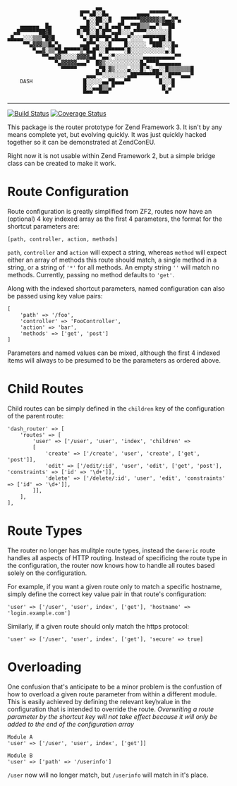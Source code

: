 ```
                            ▄▄
                       █▀▀▄█░░█▄         ▄▄▄▄▀▀▀▀▀▀▄
                        ▀▄░░██░░█   █▀▀▀▀▀▓▓▓▓▓▓▒▓▄▄▓▀▄
    ▄▄▄▄▄▄  █▄         ▄▄█░░▀▄░█ ▄▄█▀▄▄▀▀█▒▒▒▄▄▀░▀▀██
  ▄█▀▀▀▀▀▀██▓█        █░▀█░░█░█▀▀▄▄█░░░▄▀▀▀▀░░░░░░░█
▄█▄▄▄░░░▒▒▒▀█▓█        ▀▄░█▀█▀▀█▀▄█▄▄▄▀░░░░▀▀█▀▀██░█
     ▀▀▄▓▓▓▒▒█▄▀▄      ▄▄█▀▀▄░░░█    █░░░░░░ ▀███░░░█▄
        ▀▄▄▓░▒▒▀█▄█▀▀▀▀▒▀█▄█▀░░█▀▀▀▀▀░█░░░░░░░░░░░▄░█
           ▀▀▄▄▓▓░░░░░▓▓▓▓▄█ ▀▄▄░▀░░░░░░░░░▄▄▄▄▄▄▄▄▄▄▀▀
               ▀▄▓▓▓▓▓▄▄▄▀  █▓▒░░░░░░░░░░░█▄▀▀▀█▄▄▄▄▄▄▄
                 ▀▀▀▀▀      ▄▀█░▓▒░░░░▄░░░█░▀░▄▄░░█▒▒▒▒▒▒▒█
                         ▄▄▄▀▀░░░░░░░░▄██▀▀▀▀▀▀█▀░░█▀▀▀▄▄▄▀
    DASH                █░░░░░▄▄▀█▄▄▄▀▀         █░░░█
                        █░░▄▄█▒▒▄▀               █░▄▀
                        ▀▀▀  ▀▀▀                  ▀
```
--------------------------------------------------------------------------------

[![Build Status](https://api.travis-ci.org/DASPRiD/Dash.png?branch=master)](http://travis-ci.org/DASPRiD/Dash)
[![Coverage Status](https://coveralls.io/repos/DASPRiD/Dash/badge.png?branch=master)](https://coveralls.io/r/DASPRiD/Dash)

This package is the router prototype for Zend Framework 3. It isn't by any means
complete yet, but evolving quickly. It was just quickly hacked together so it
can be demonstrated at ZendConEU.

Right now it is not usable within Zend Framework 2, but a simple bridge class
can be created to make it work.

Route Configuration
===================

Route configuration is greatly simplified from ZF2, routes now have an (optional) 4 key indexed array as the first 4 
parameters, the format for the shortcut parameters are:

`[path, controller, action, methods]`

`path`, `controller` and `action` will expect a string, whereas `method` will expect either an array of methods this
route should match, a single method in a string, or a string of `'*'` for all methods. An empty string `''` will 
match no methods. Currently, passing no method defaults to `'get'`.

Along with the indexed shortcut parameters, named configuration can also be passed using key value pairs:

```
[
    'path' => '/foo',
    'controller' => 'FooController',
    'action' => 'bar',
    'methods' => ['get', 'post']
]
```

Parameters and named values can be mixed, although the first 4 indexed items will always to be presumed to be the 
parameters as ordered above.

Child Routes
============

Child routes can be simply defined in the `children` key of the configuration of the parent route:

```
'dash_router' => [
    'routes' => [
        'user' => ['/user', 'user', 'index', 'children' => 
        [
            'create' => ['/create', 'user', 'create', ['get', 'post']],
            'edit' => ['/edit/:id', 'user', 'edit', ['get', 'post'], 'constraints' => ['id' => '\d+']],
            'delete' => ['/delete/:id', 'user', 'edit', 'constraints' => ['id' => '\d+']],
        ]],
    ],
],
```

Route Types
===========

The router no longer has mulitple route types, instead the `Generic` route handles all aspects of HTTP routing. 
Instead of specificing the route type in the configuration, the router now knows how to handle all routes based 
solely on the configuration. 

For example, if you want a given route only to match a specific hostname, simply define the correct key value 
pair in that route's configuration:

```
'user' => ['/user', 'user', index', ['get'], 'hostname' => 'login.example.com']
```

Similarly, if a given route should only match the https protocol:

```
'user' => ['/user', 'user', index', ['get'], 'secure' => true]
```

Overloading
===========

One confusion that's anticipate to be a minor problem is the confustion of how to overload a given route parameter 
from within a different module. This is easily achieved by defining the relevant key\value in the configuration that 
is intended to override the route. 
*Overwriting a route parameter by the shortcut key will not take effect because it will only be added to the end of*
*the configuration array*


```
Module A
'user' => ['/user', 'user', index', ['get']]
```

```
Module B
'user' => ['path' => '/userinfo']
```

`/user` now will no longer match, but `/userinfo` will match in it's place.

